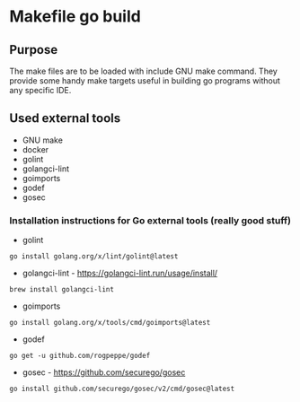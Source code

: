 # Makefile go build

## Purpose

The make files are to be loaded with include GNU make command. They provide
some handy make targets useful in building go programs without any specific IDE.

## Used external tools

- GNU make
- docker
- golint
- golangci-lint
- goimports
- godef
- gosec

### Installation instructions for Go external tools (really good stuff)

- golint

```go install golang.org/x/lint/golint@latest```

- golangci-lint - https://golangci-lint.run/usage/install/

```brew install golangci-lint```

- goimports

```go install golang.org/x/tools/cmd/goimports@latest```

- godef

```go get -u github.com/rogpeppe/godef```

- gosec - https://github.com/securego/gosec

```go install github.com/securego/gosec/v2/cmd/gosec@latest```
